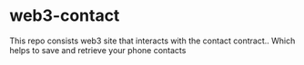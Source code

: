 # web3-contact
This repo consists web3 site that interacts with the contact contract.. Which helps to save and retrieve your phone contacts
